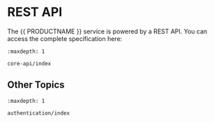 # REST API

The {{ PRODUCTNAME }} service is powered by a REST API. You can access the complete specification here:

```{toctree}
:maxdepth: 1

core-api/index
```

## Other Topics

```{toctree}
:maxdepth: 1

authentication/index
```
